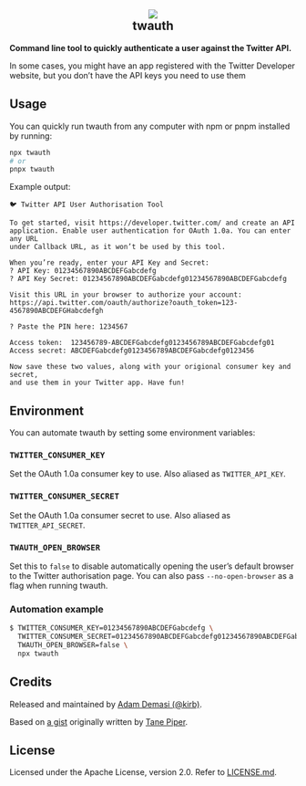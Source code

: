 <h2 align="center">
<img src="https://github.githubassets.com/images/icons/emoji/unicode/1f426.png">
<br>
twauth
</h2>

**Command line tool to quickly authenticate a user against the Twitter API.**

In some cases, you might have an app registered with the Twitter Developer website, but you don’t have the API keys you need to use them 

## Usage
You can quickly run twauth from any computer with npm or pnpm installed by running:

```bash
npx twauth
# or
pnpx twauth
```

Example output:

```
🐦️ Twitter API User Authorisation Tool

To get started, visit https://developer.twitter.com/ and create an API
application. Enable user authentication for OAuth 1.0a. You can enter any URL
under Callback URL, as it won’t be used by this tool.

When you’re ready, enter your API Key and Secret:
? API Key: 01234567890ABCDEFGabcdefg
? API Key Secret: 01234567890ABCDEFGabcdefg01234567890ABCDEFGabcdefg

Visit this URL in your browser to authorize your account:
https://api.twitter.com/oauth/authorize?oauth_token=123-4567890ABCDEFGHabcdefgh

? Paste the PIN here: 1234567

Access token:  123456789-ABCDEFGabcdefg0123456789ABCDEFGabcdefg01
Access secret: ABCDEFGabcdefg0123456789ABCDEFGabcdefg0123456

Now save these two values, along with your origional consumer key and secret,
and use them in your Twitter app. Have fun!
```

## Environment
You can automate twauth by setting some environment variables:

### `TWITTER_CONSUMER_KEY`
Set the OAuth 1.0a consumer key to use. Also aliased as `TWITTER_API_KEY`.

### `TWITTER_CONSUMER_SECRET`
Set the OAuth 1.0a consumer secret to use. Also aliased as `TWITTER_API_SECRET`.

### `TWAUTH_OPEN_BROWSER`
Set this to `false` to disable automatically opening the user’s default browser to the Twitter authorisation page. You can also pass `--no-open-browser` as a flag when running twauth.

### Automation example
```bash
$ TWITTER_CONSUMER_KEY=01234567890ABCDEFGabcdefg \
  TWITTER_CONSUMER_SECRET=01234567890ABCDEFGabcdefg01234567890ABCDEFGabcdefg \
  TWAUTH_OPEN_BROWSER=false \
  npx twauth
```

## Credits
Released and maintained by [Adam Demasi (@kirb)](https://github.com/kirb).

Based on [a gist](https://gist.github.com/tanepiper/575303) originally written by [Tane Piper](https://github.com/tanepiper).

## License
Licensed under the Apache License, version 2.0. Refer to [LICENSE.md](https://github.com/chariz/modern-flash/blob/main/LICENSE.md).
